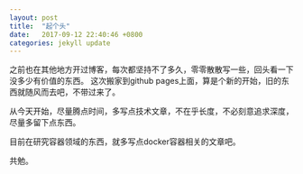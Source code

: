 ```yaml
---
layout: post
title:  "起个头"
date:   2017-09-12 22:40:46 +0800
categories: jekyll update
---
```


之前也在其他地方开过博客，每次都坚持不了多久，零零散散写一些，回头看一下没多少有价值的东西。
这次搬家到github pages上面，算是个新的开始，旧的东西就随风而去吧，不带过来了。

从今天开始，尽量腾点时间，多写点技术文章，不在乎长度，不必刻意追求深度，尽量多留下点东西。

目前在研究容器领域的东西，就多写点docker容器相关的文章吧。

共勉。


